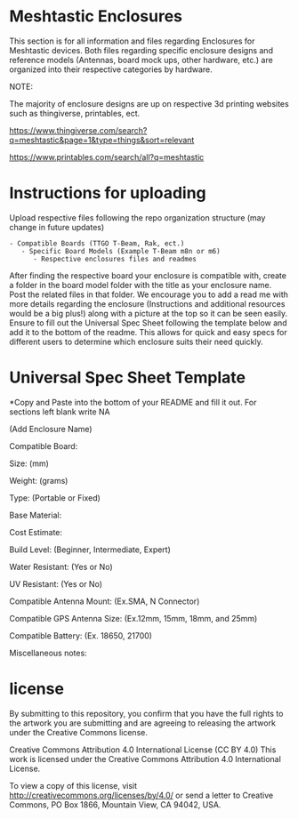 # Meshtastic Enclosures
This section is for all information and files regarding Enclosures for Meshtastic devices. Both files regarding specific enclosure designs and reference models (Antennas, board mock ups, other hardware, etc.) are organized into their respective categories by hardware.

NOTE:

The majority of enclosure designs are up on respective 3d printing websites such as thingiverse, printables, ect.

https://www.thingiverse.com/search?q=meshtastic&page=1&type=things&sort=relevant

https://www.printables.com/search/all?q=meshtastic

# Instructions for uploading

Upload respective files following the repo organization structure (may change in future updates)

    - Compatible Boards (TTGO T-Beam, Rak, ect.)
       - Specific Board Models (Example T-Beam m8n or m6)
          - Respective enclosures files and readmes

After finding the respective board your enclosure is compatible with, create a folder in the board model folder with the title as your enclosure name. Post the related files in that folder. We encourage you to add a read me with more details regarding the enclosure (Instructions and additional resources would be a big plus!) along with a picture at the top so it can be seen easily. Ensure to fill out the Universal Spec Sheet following the template below and add it to the bottom of the readme. This allows for quick and easy specs for different users to determine which enclosure suits their need quickly.


    
# Universal Spec Sheet Template

*Copy and Paste into the bottom of your README and fill it out. For sections left blank write NA

(Add Enclosure Name)

Compatible Board: 

Size: (mm) 

Weight: (grams)

Type: (Portable or Fixed)

Base Material:

Cost Estimate:

Build Level: (Beginner, Intermediate, Expert)

Water Resistant: (Yes or No)

UV Resistant: (Yes or No)

Compatible Antenna Mount: (Ex.SMA, N Connector)

Compatible GPS Antenna Size:  (Ex.12mm, 15mm, 18mm, and 25mm)

Compatible Battery: (Ex. 18650, 21700)

Miscellaneous notes:

# license
By submitting to this repository, you confirm that you have the full rights to the artwork you are submitting and are agreeing to releasing the artwork under the Creative Commons license.

Creative Commons Attribution 4.0 International License (CC BY 4.0)
This work is licensed under the Creative Commons Attribution 4.0 International License.

To view a copy of this license, visit http://creativecommons.org/licenses/by/4.0/ or send a letter to Creative Commons, PO Box 1866, Mountain View, CA 94042, USA.

